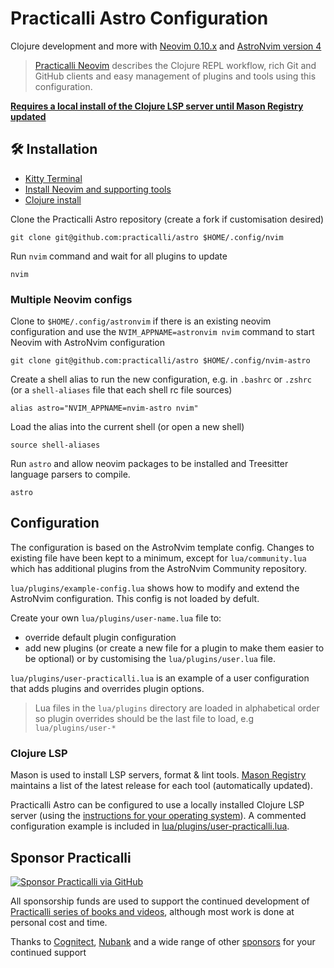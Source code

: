 # Practicalli Astro Configuration

Clojure development and more with [Neovim 0.10.x](https://neovim.org/) and [AstroNvim version 4](https://github.com/AstroNvim/AstroNvim)

> [Practicalli Neovim](https://practical.li/neovim/) describes the Clojure REPL workflow, rich Git and GitHub clients and easy management of plugins and tools using this configuration.

**[Requires a local install of the Clojure LSP server until Mason Registry updated](#clojure-lsp)**

## 🛠️ Installation

- [Kitty Terminal](https://practical.li/engineering-playbook/command-line/kitty-terminal/)
- [Install Neovim and supporting tools](https://practical.li/neovim/install/neovim/)
- [Clojure install](https://practical.li/clojure/install/)

Clone the Practicalli Astro repository (create a fork if customisation desired)

```shell
git clone git@github.com:practicalli/astro $HOME/.config/nvim
```

Run `nvim` command and wait for all plugins to update

```shell
nvim
```

### Multiple Neovim configs

Clone to `$HOME/.config/astronvim` if there is an existing neovim configuration and use the `NVIM_APPNAME=astronvim nvim` command to start Neovim with AstroNvim configuration

```shell
git clone git@github.com:practicalli/astro $HOME/.config/nvim-astro
```

Create a shell alias to run the new configuration, e.g. in `.bashrc` or `.zshrc` (or a `shell-aliases` file that each shell rc file sources)

```config
alias astro="NVIM_APPNAME=nvim-astro nvim"
```

Load the alias into the current shell (or open a new shell)

```shell
source shell-aliases
```

Run `astro` and allow neovim packages to be installed and Treesitter language parsers to compile.

```shell
astro
```

## Configuration

The configuration is based on the AstroNvim template config.  Changes to existing file have been kept to a minimum, except for `lua/community.lua` which has additional plugins from the AstroNvim Community repository.

`lua/plugins/example-config.lua` shows how to modify and extend the AstroNvim configuration.  This config is not loaded by defult.

Create your own `lua/plugins/user-name.lua` file to:

- override default plugin configuration
- add new plugins (or create a new file for a plugin to make them easier to be optional) or by customising the `lua/plugins/user.lua` file.

`lua/plugins/user-practicalli.lua` is an example of a user configuration that adds plugins and overrides plugin options.

> Lua files in the `lua/plugins` directory are loaded in alphabetical order so plugin overrides should be the last file to load, e.g `lua/plugins/user-*`


### Clojure LSP

Mason is used to install LSP servers, format & lint tools.  [Mason Registry](https://mason-registry.dev/registry/list) maintains a list of the latest release for each tool (automatically updated).

Practicalli Astro can be configured to use a locally installed Clojure LSP server (using the [instructions for your operating system](https://clojure-lsp.io/installation/)).  A commented configuration example is included in [lua/plugins/user-practicalli.lua](https://github.com/practicalli/astro/blob/main/lua/plugins/user-practicalli.lua).


## Sponsor Practicalli

[![Sponsor Practicalli via GitHub](https://raw.githubusercontent.com/practicalli/graphic-design/live/buttons/practicalli-github-sponsors-button.png)](https://github.com/sponsors/practicalli-johnny/)

All sponsorship funds are used to support the continued development of [Practicalli series of books and videos](https://practical.li/), although most work is done at personal cost and time.

Thanks to [Cognitect](https://www.cognitect.com/), [Nubank](https://nubank.com.br/) and a wide range of other [sponsors](https://github.com/sponsors/practicalli-johnny#sponsors) for your continued support
